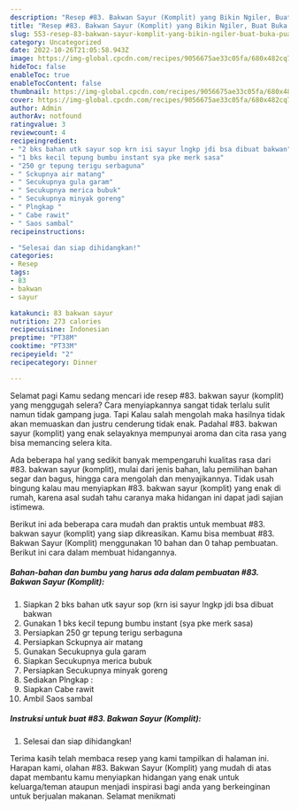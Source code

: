 ```yaml
---
description: "Resep #83. Bakwan Sayur (Komplit) yang Bikin Ngiler, Buat Buka Puasa Menggugah Selera"
title: "Resep #83. Bakwan Sayur (Komplit) yang Bikin Ngiler, Buat Buka Puasa Menggugah Selera"
slug: 553-resep-83-bakwan-sayur-komplit-yang-bikin-ngiler-buat-buka-puasa-menggugah-selera
category: Uncategorized
date: 2022-10-26T21:05:58.943Z
image: https://img-global.cpcdn.com/recipes/9056675ae33c05fa/680x482cq70/83-bakwan-sayur-komplit-foto-resep-utama.jpg
hideToc: false
enableToc: true
enableTocContent: false
thumbnail: https://img-global.cpcdn.com/recipes/9056675ae33c05fa/680x482cq70/83-bakwan-sayur-komplit-foto-resep-utama.jpg
cover: https://img-global.cpcdn.com/recipes/9056675ae33c05fa/680x482cq70/83-bakwan-sayur-komplit-foto-resep-utama.jpg
author: Admin
authorAv: notfound
ratingvalue: 3
reviewcount: 4
recipeingredient:
- "2 bks bahan utk sayur sop krn isi sayur lngkp jdi bsa dibuat bakwan"
- "1 bks kecil tepung bumbu instant sya pke merk sasa"
- "250 gr tepung terigu serbaguna"
- " Sckupnya air matang"
- " Secukupnya gula garam"
- " Secukupnya merica bubuk"
- " Secukupnya minyak goreng"
- " Plngkap "
- " Cabe rawit"
- " Saos sambal"
recipeinstructions:

- "Selesai dan siap dihidangkan!"
categories:
- Resep
tags:
- 83
- bakwan
- sayur

katakunci: 83 bakwan sayur 
nutrition: 273 calories
recipecuisine: Indonesian
preptime: "PT38M"
cooktime: "PT33M"
recipeyield: "2"
recipecategory: Dinner

---
```



Selamat pagi Kamu sedang mencari ide resep #83. bakwan sayur (komplit) yang menggugah selera? Cara menyiapkannya sangat tidak terlalu sulit namun tidak gampang juga. Tapi Kalau salah mengolah maka hasilnya tidak akan memuaskan dan justru cenderung tidak enak. Padahal #83. bakwan sayur (komplit) yang enak selayaknya mempunyai aroma dan cita rasa yang bisa memancing selera kita.


Ada beberapa hal yang sedikit banyak mempengaruhi kualitas rasa dari #83. bakwan sayur (komplit), mulai dari jenis bahan, lalu pemilihan bahan segar dan bagus, hingga cara mengolah dan menyajikannya. Tidak usah bingung kalau mau menyiapkan #83. bakwan sayur (komplit) yang enak di rumah, karena asal sudah tahu caranya maka hidangan ini dapat jadi sajian istimewa.




Berikut ini ada beberapa cara mudah dan praktis untuk membuat #83. bakwan sayur (komplit) yang siap dikreasikan. Kamu bisa membuat #83. Bakwan Sayur (Komplit) menggunakan 10 bahan dan 0 tahap pembuatan. Berikut ini cara dalam membuat hidangannya.

<!--inarticleads1-->

##### Bahan-bahan dan bumbu yang harus ada dalam pembuatan #83. Bakwan Sayur (Komplit):

1. Siapkan 2 bks bahan utk sayur sop (krn isi sayur lngkp jdi bsa dibuat bakwan
1. Gunakan 1 bks kecil tepung bumbu instant (sya pke merk sasa)
1. Persiapkan 250 gr tepung terigu serbaguna
1. Persiapkan  Sckupnya air matang
1. Gunakan  Secukupnya gula garam
1. Siapkan  Secukupnya merica bubuk
1. Persiapkan  Secukupnya minyak goreng
1. Sediakan  Plngkap :
1. Siapkan  Cabe rawit
1. Ambil  Saos sambal




<!--inarticleads2-->

##### Instruksi untuk buat #83. Bakwan Sayur (Komplit):


1. Selesai dan siap dihidangkan!



Terima kasih telah membaca resep yang kami tampilkan di halaman ini. Harapan kami, olahan #83. Bakwan Sayur (Komplit) yang mudah di atas dapat membantu kamu menyiapkan hidangan yang enak untuk keluarga/teman ataupun menjadi inspirasi bagi anda yang berkeinginan untuk berjualan makanan. Selamat menikmati

